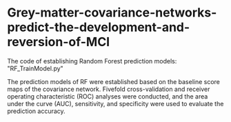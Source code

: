 # Grey-matter-covariance-networks-predict-the-development-and-reversion-of-MCI
 
 The code of establishing Random Forest prediction models: "RF_TrainModel.py"
 
 The prediction models of RF were established based on the baseline score maps of the covariance network.
 Fivefold cross-validation and receiver operating characteristic (ROC) analyses were conducted, and the area under the curve (AUC), sensitivity, and specificity were used to evaluate the prediction accuracy.
 


